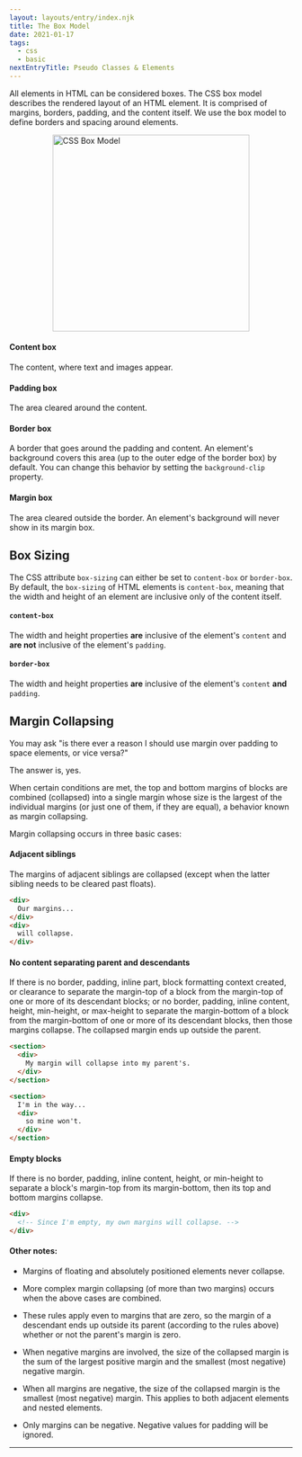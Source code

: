 ```yaml
---
layout: layouts/entry/index.njk
title: The Box Model
date: 2021-01-17
tags:
  - css
  - basic
nextEntryTitle: Pseudo Classes & Elements
---
```


All elements in HTML can be considered boxes. The CSS box model describes the rendered layout of an HTML element. It is comprised of margins, borders, padding, and the content itself. We use the box model to define borders and spacing around elements.

<img src="/static/img/box-model.png" alt="CSS Box Model" width="200" style="width: 350px; margin-left: auto; margin-right: auto; display: block;">

#### Content box

The content, where text and images appear.

#### Padding box

The area cleared around the content.

#### Border box

A border that goes around the padding and content. An element's background covers this area (up to the outer edge of the border box) by default. You can change this behavior by setting the `background-clip` property.

#### Margin box

The area cleared outside the border. An element's background will never show in its margin box.

## Box Sizing

The CSS attribute `box-sizing` can either be set to `content-box` or `border-box`. By default, the `box-sizing` of HTML elements is `content-box`, meaning that the width and height of an element are inclusive only of the content itself.

#### **`content-box`**

The width and height properties **are** inclusive of the element's `content` and **are not** inclusive of the element's `padding`.

#### **`border-box`**

The width and height properties **are** inclusive of the element's `content` **and** `padding`.

## Margin Collapsing

You may ask "is there ever a reason I should use margin over padding to space elements, or vice versa?"

The answer is, yes.

When certain conditions are met, the top and bottom margins of blocks are combined (collapsed) into a single margin whose size is the largest of the individual margins (or just one of them, if they are equal), a behavior known as margin collapsing.

Margin collapsing occurs in three basic cases:

#### Adjacent siblings

The margins of adjacent siblings are collapsed (except when the latter sibling needs to be cleared past floats).

```html
<div>
  Our margins...
</div>
<div>
  will collapse.
</div>
```

#### No content separating parent and descendants

If there is no border, padding, inline part, block formatting context created, or clearance to separate the margin-top of a block from the margin-top of one or more of its descendant blocks; or no border, padding, inline content, height, min-height, or max-height to separate the margin-bottom of a block from the margin-bottom of one or more of its descendant blocks, then those margins collapse. The collapsed margin ends up outside the parent.

```html
<section>
  <div>
    My margin will collapse into my parent's.
  </div>
</section>

<section>
  I'm in the way...
  <div>
    so mine won't.
  </div>
</section>
```

#### Empty blocks

If there is no border, padding, inline content, height, or min-height to separate a block's margin-top from its margin-bottom, then its top and bottom margins collapse.

```html
<div>
  <!-- Since I'm empty, my own margins will collapse. -->
</div>
```

#### Other notes:

- Margins of floating and absolutely positioned elements never collapse.

- More complex margin collapsing (of more than two margins) occurs when the above cases are combined.

- These rules apply even to margins that are zero, so the margin of a descendant ends up outside its parent (according to the rules above) whether or not the parent's margin is zero.

- When negative margins are involved, the size of the collapsed margin is the sum of the largest positive margin and the smallest (most negative) negative margin.

- When all margins are negative, the size of the collapsed margin is the smallest (most negative) margin. This applies to both adjacent elements and nested elements.

- Only margins can be negative. Negative values for padding will be ignored.

---
